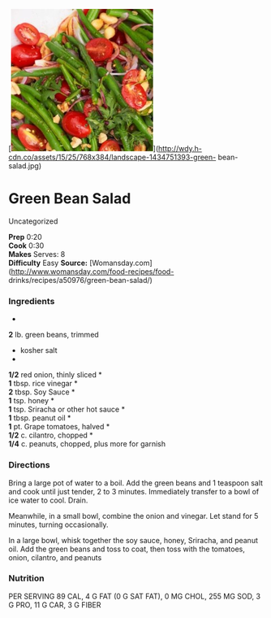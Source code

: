 ﻿

[![](./images/8a9d4fed-b345-4663-9826-3157d5b278ef.jpg)](http://wdy.h-cdn.co/assets/15/25/768x384/landscape-1434751393-green-
bean-salad.jpg)

#  Green Bean Salad

Uncategorized

  
**Prep** 0:20  
**Cook** 0:30  
**Makes** Serves: 8  
**Difficulty** Easy
**Source:** [Womansday.com](http://www.womansday.com/food-recipes/food-
drinks/recipes/a50976/green-bean-salad/)

###  Ingredients

  *  
**2** lb. green beans, trimmed
  * kosher salt
  *   
**1/2** red onion, thinly sliced
  *   
**1** tbsp. rice vinegar
  *   
**2** tbsp. Soy Sauce
  *   
**1** tsp. honey
  *   
**1** tsp. Sriracha or other hot sauce
  *   
**1** tbsp. peanut oil
  *   
**1** pt. Grape tomatoes, halved
  *   
**1/2** c. cilantro, chopped
  *   
**1/4** c. peanuts, chopped, plus more for garnish

###  Directions

Bring a large pot of water to a boil. Add the green beans and 1 teaspoon salt
and cook until just tender, 2 to 3 minutes. Immediately transfer to a bowl of
ice water to cool. Drain.

Meanwhile, in a small bowl, combine the onion and vinegar. Let stand for 5
minutes, turning occasionally.

In a large bowl, whisk together the soy sauce, honey, Sriracha, and peanut
oil. Add the green beans and toss to coat, then toss with the tomatoes, onion,
cilantro, and peanuts

###  Nutrition

PER SERVING 89 CAL, 4 G FAT (0 G SAT FAT), 0 MG CHOL, 255 MG SOD, 3 G PRO, 11
G CAR, 3 G FIBER

